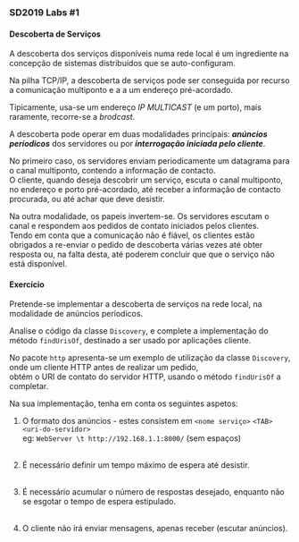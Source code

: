 ### SD2019 Labs #1
#### Descoberta de Serviços

A descoberta dos serviços disponíveis numa rede local é um ingrediente
na concepção de sistemas distribuídos que se auto-configuram.

Na pilha TCP/IP, a descoberta de serviços pode ser conseguida por recurso a comunicação multiponto e a
a um endereço pré-acordado. 

Tipicamente, usa-se um endereço *IP MULTICAST* (e um porto), mais raramente, recorre-se a *brodcast*.

A descoberta pode operar em duas modalidades princípais: ***anúncios períodicos*** dos servidores ou por
***interrogação iniciada pelo cliente***. 

No primeiro caso, os servidores enviam periodicamente um datagrama para o canal multiponto,
contendo a informação de contacto.<br>O cliente, quando deseja descobrir um serviço, escuta o canal multiponto, no
endereço e porto pré-acordado, até receber a informação de contacto procurada, ou até achar que deve desistir. 

Na outra modalidade, os papeis invertem-se. Os servidores escutam o canal e respondem aos pedidos de contato iniciados pelos clientes.<br>
Tendo em conta que a comunicação não é fiável, os clientes estão obrigados a re-enviar o pedido de descoberta várias vezes até
obter resposta ou, na falta desta, até poderem concluir que que o serviço não está disponível.

#### Exercício

Pretende-se implementar a descoberta de serviços na rede local, na modalidade de anúncios períodicos.


Analise o código da classe `Discovery`, e complete a implementação do método `findUrisOf`, destinado
a ser usado por aplicações cliente. 

No pacote `http` apresenta-se um exemplo de utilização da classe `Discovery`, onde um cliente HTTP antes de realizar um pedido, <br>obtém o URI de contato
do servidor HTTP, usando o método `findUrisOf` a completar.

Na sua implementação, tenha em conta os seguintes aspetos:

1. O formato dos anúncios - estes consistem em `<nome serviço>` `<TAB>` `<uri-do-servidor>`<br>
eg: `WebServer \t http://192.168.1.1:8000/` (sem espaços)<br><br>

2. É necessário definir um tempo máximo de espera até desistir.<br><br>

3. É necessário acumular o número de respostas desejado, enquanto não se esgotar o tempo de espera estipulado.<br><br>

4. O cliente não irá enviar mensagens, apenas receber (escutar anúncios).<br><br>

